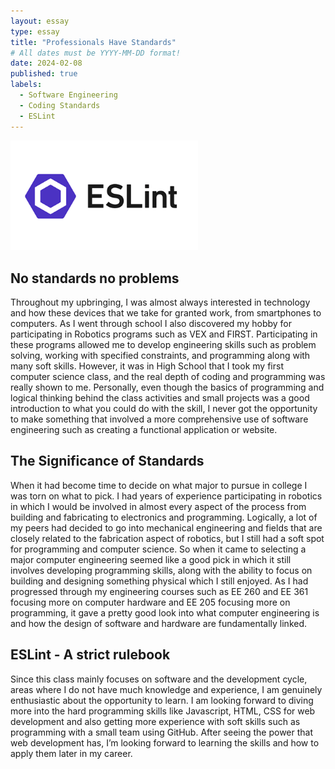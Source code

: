 ```yaml
---
layout: essay
type: essay
title: "Professionals Have Standards"
# All dates must be YYYY-MM-DD format!
date: 2024-02-08
published: true
labels:
  - Software Engineering
  - Coding Standards 
  - ESLint
---
```


<img width="300px" class="rounded float-start pe-4" src="../img/ESLint.png">

## No standards no problems

Throughout my upbringing, I was almost always interested in technology and how these devices that we take for granted work, from smartphones to computers. As I went through school I also discovered my hobby for participating in Robotics programs such as VEX and FIRST. Participating in these programs allowed me to develop engineering skills such as problem solving, working with specified constraints, and programming along with many soft skills. However, it was in High School that I took my first computer science class, and the real depth of coding and programming was really shown to me. Personally, even though the basics of programming and logical thinking behind the class activities and small projects was a good introduction to what you could do with the skill, I never got the opportunity to make something that involved a more comprehensive use of software engineering such as creating a functional application or website.

## The Significance of Standards

When it had become time to decide on what major to pursue in college I was torn on what to pick. I had years of experience participating in robotics in which I would be involved in almost every aspect of the process from building and fabricating to electronics and programming. Logically, a lot of my peers had decided to go into mechanical engineering and fields that are closely related to the fabrication aspect of robotics, but I still had a soft spot for programming and computer science. So when it came to selecting a major computer engineering seemed like a good pick in which it still involves developing programming skills, along with the ability to focus on building and designing something physical which I still enjoyed.  As I had progressed through my engineering courses such as EE 260 and EE 361 focusing more on computer hardware and EE 205 focusing more on programming, it gave a pretty good look into what computer engineering is and how the design of software and hardware are fundamentally linked.

## ESLint - A strict rulebook

Since this class mainly focuses on software and the development cycle, areas where I do not have much knowledge and experience, I am genuinely enthusiastic about the opportunity to learn. I am looking forward to diving more into the hard programming skills like Javascript, HTML, CSS for web development and also getting more experience with soft skills such as programming with a small team using GitHub. After seeing the power that web development has, I’m looking forward to learning the skills and how to apply them later in my career.
